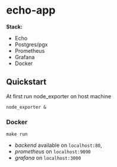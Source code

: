 # echo-app

**Stack:**

* Echo
* Postgres/pgx
* Prometheus
* Grafana
* Docker


## Quickstart

At first run node_exporter on host machine

    node_exporter &

### Docker

    make run

* *backend* available on `localhost:80`, 
* *prometheus* on `localhost:9090`
* *grafana* on `localhost:3000`